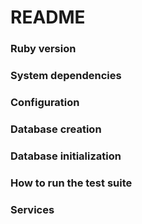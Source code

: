 # README

### Ruby version

### System dependencies

### Configuration

### Database creation

### Database initialization

### How to run the test suite

### Services

